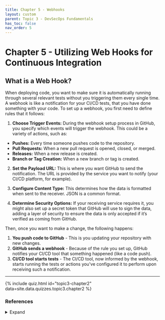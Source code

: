 ```yaml
---
title: Chapter 5 - Webhooks
layout: custom
parent: Topic 3 - DevSecOps Fundamentals
has_toc: false
nav_order: 5
---
```


# Chapter 5 - Utilizing Web Hooks for Continuous Integration
## What is a Web Hook?
When deploying code, you want to make sure it is automatically running through several relevant tests without you triggering them every single time. A webhook is like a notification for your CI/CD tests, that you have done something with your code. To set up a webhook, you first need to define rules that it follows:

1. **Choose Trigger Events:** During the webhook setup process in GitHub, you specify which events will trigger the webhook. This could be a variety of actions, such as:
- **Pushes:** Every time someone pushes code to the repository.
- **Pull Requests:** When a new pull request is opened, closed, or merged.
- **Releases:** When a new release is created.
- **Branch or Tag Creation:** When a new branch or tag is created.

2. **Set the Payload URL:** This is where you want GitHub to send the notification. The URL is provided by the service you want to notify (your CI/CD platform, for example).

3. **Configure Content Type:** This determines how the data is formatted when sent to the receiver. JSON is a common format.

4. **Determine Security Options:** If your receiving service requires it, you might also set up a secret token that GitHub will use to sign the data, adding a layer of security to ensure the data is only accepted if it’s verified as coming from GitHub.

Then, once you want to make a change, the following happens:
1. **You push code to GitHub** - This is you updating your repository with new changes.
2. **GitHub sends a webhook** - Because of the rule you set up, GitHub notifies your CI/CD tool that something happened (like a code push).
3. **CI/CD tool starts tests** - The CI/CD tool, now informed by the webhook, starts running the tests or actions you've configured it to perform upon receiving such a notification.

---

{% include quiz.html
  id="topic3-chapter2"
  data=site.data.quizzes.topic3.chapter2
%}

### References 
<details>
  <Summary>Expand</Summary>
      <b>1.</b> “About Webhooks.” <i>GitHub Docs</i>, <a href="https://docs.github.com/en/webhooks/about-webhooks" target="_blank">https://docs.github.com/en/webhooks/about-webhooks</a>. Accessed 11 Apr. 2024.<br>
      <b>2.</b> “What Are Webhooks and How Do They Work.” <i>What Are Webhooks And How Do They Work</i>, 14 Aug. 2021, <a href="https://hookdeck.com/webhooks/guides/what-are-webhooks-how-they-work" target="_blank">https://hookdeck.com/webhooks/guides/what-are-webhooks-how-they-work</a>.<br>
      <b>3.</b> “What Is a Webhook? Webhooks for Beginners.” <i>YouTube</i>, YouTube, 30 Nov. 2021, <a href="https://www.youtube.com/watch?v=mrkQ5iLb4DM" target="_blank">https://www.youtube.com/watch?v=mrkQ5iLb4DM</a>.<br>
      <b>4.</b> “What Is a Webhook?” <i>Red Hat - We Make Open Source Technologies for the Enterprise</i>, <a href="https://www.redhat.com/en/topics/automation/what-is-a-webhook" target="_blank">https://www.redhat.com/en/topics/automation/what-is-a-webhook</a>. Accessed 11 Apr. 2024.<br>
</details>
